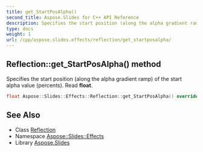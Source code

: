 ```yaml
---
title: get_StartPosAlpha()
second_title: Aspose.Slides for C++ API Reference
description: Specifies the start position (along the alpha gradient ramp) of the start alpha value (percents). Read float.
type: docs
weight: 1
url: /cpp/aspose.slides.effects/reflection/get_startposalpha/
---
```

## Reflection::get_StartPosAlpha() method


Specifies the start position (along the alpha gradient ramp) of the start alpha value (percents). Read **float**.

```cpp
float Aspose::Slides::Effects::Reflection::get_StartPosAlpha() override
```

## See Also

* Class [Reflection](./)
* Namespace [Aspose::Slides::Effects](../)
* Library [Aspose.Slides](../../)